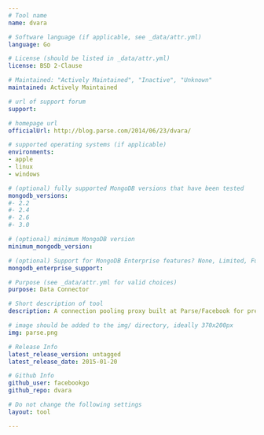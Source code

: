 ```yaml
---
# Tool name
name: dvara

# Software language (if applicable, see _data/attr.yml)
language: Go

# License (should be listed in _data/attr.yml)
license: BSD 2-Clause

# Maintained: "Actively Maintained", "Inactive", "Unknown"
maintained: Actively Maintained

# url of support forum
support:

# homepage url
officialUrl: http://blog.parse.com/2014/06/23/dvara/

# supported operating systems (if applicable) 
environments:
- apple
- linux
- windows

# (optional) fully supported MongoDB versions that have been tested
mongodb_versions:
#- 2.2
#- 2.4
#- 2.6
#- 3.0

# (optional) minimum MongoDB version
minimum_mongodb_version:

# (optional) Support for MongoDB Enterprise features? None, Limited, Full
mongodb_enterprise_support: 

# Purpose (see _data/attr.yml for valid choices)
purpose: Data Connector

# Short description of tool
description: A connection pooling proxy built at Parse/Facebook for pre-2.6 MongoDB.

# image should be added to the img/ directory, ideally 370x200px
img: parse.png

# Release Info
latest_release_version: untagged
latest_release_date: 2015-01-20

# Github Info
github_user: facebookgo
github_repo: dvara

# Do not change the following settings
layout: tool

---
```

